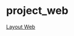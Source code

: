 # project_web

[Layout Web](https://www.canva.com/design/DAFwSEu3CP8/ZFPu8KSwi5-uTWzDre1Fjg/edit?utm_content=DAFwSEu3CP8&utm_campaign=designshare&utm_medium=link2&utm_source=sharebutton)
